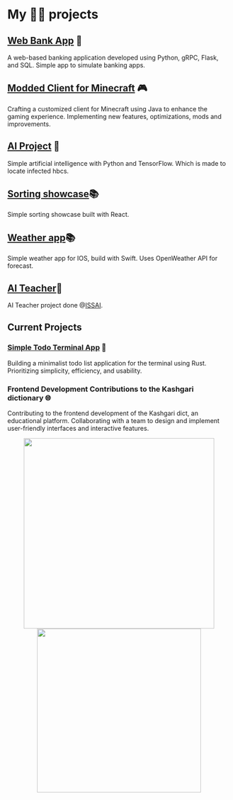 # My 👨‍💻 projects

## [Web Bank App](https://github.com/himoji/bankgrpcweb) 💼
A web-based banking application developed using Python, gRPC, Flask, and SQL. Simple app to simulate banking apps.

## [Modded Client for Minecraft](https://github.com/himoji/client) 🎮
Crafting a customized client for Minecraft using Java to enhance the gaming experience. Implementing new features, optimizations, mods and improvements.

## [AI Project](https://github.com/himoji/antiM) 🤖
Simple artificial intelligence with Python and TensorFlow. Which is made to locate infected hbcs.

## [Sorting showcase](https://github.com/himoji/sortReact)📚
Simple sorting showcase built with React.

## [Weather app](https://github.com/himoji/weatherappswift)📚
Simple weather app for IOS, build with Swift. Uses OpenWeather API for forecast.

## [AI Teacher](https://github.com/riz3e/ISSAI-teacher)🤖
AI Teacher project done @[ISSAI](https://github.com/IS2AI).


## Current Projects

### [Simple Todo Terminal App](https://github.com/himoji/todoNotifier_terminal) 📝
Building a minimalist todo list application for the terminal using Rust. Prioritizing simplicity, efficiency, and usability.

### Frontend Development Contributions to the Kashgari dictionary 🌐
Contributing to the frontend development of the Kashgari dict, an educational platform. Collaborating with a team to design and implement user-friendly interfaces and interactive features.

<p align="center">
<img width="430em" src="https://github-readme-stats-eight-theta.vercel.app/api?username=himoji&show_icons=true&locale=en&layout=compact&hide_border=true&theme=radical&count_private=true"/>
<img width="370em" src="https://github-readme-stats-eight-theta.vercel.app/api/top-langs?username=himoji&show_icons=true&locale=en&layout=compact&hide_border=true&theme=radical&count_private=true"/>
</p>
